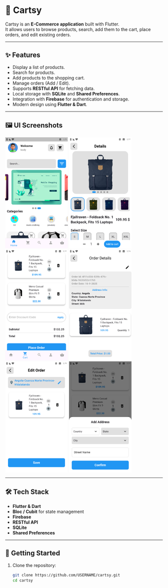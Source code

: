 # 🛒 Cartsy

Cartsy is an **E-Commerce application** built with Flutter.  
It allows users to browse products, search, add them to the cart, place orders, and edit existing orders.

---

## ✨ Features
- Display a list of products.
- Search for products.
- Add products to the shopping cart.
- Manage orders (Add / Edit).
- Supports **RESTful API** for fetching data.
- Local storage with **SQLite** and **Shared Preferences**.
- Integration with **Firebase** for authentication and storage.
- Modern design using **Flutter & Dart**.

---

## 🖼️ UI Screenshots

<p float="left">
  <img src="screenshots/home_page.png" width="200" />
  <img src="screenshots/product_details.png" width="200" />
  <img src="screenshots/cart_page.png" width="200" />
  <img src="screenshots/order_details.png" width="200" />
  <img src="screenshots/edit_order.png" width="200" />
  <img src="screenshots/add_address.png" width="200" />
</p>


---

## 🛠️ Tech Stack
- **Flutter & Dart**
- **Bloc / Cubit** for state management
- **Firebase**
- **RESTful API**
- **SQLite**
- **Shared Preferences**

---

## 🚀 Getting Started
1. Clone the repository:
   ```bash
   git clone https://github.com/USERNAME/cartsy.git
   cd cartsy
